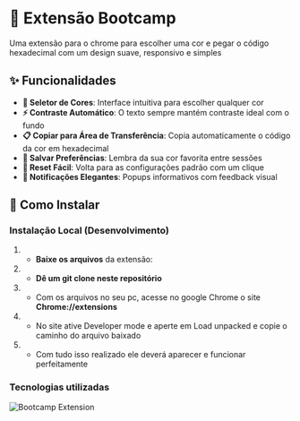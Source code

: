 # 🎨 Extensão Bootcamp

Uma extensão para o chrome para escolher uma cor e pegar o código hexadecimal com um design suave, responsivo e simples

## ✨ Funcionalidades

- **🎨 Seletor de Cores**: Interface intuitiva para escolher qualquer cor
- **⚡ Contraste Automático**: O texto sempre mantém contraste ideal com o fundo
- **📋 Copiar para Área de Transferência**: Copia automaticamente o código da cor em hexadecimal
- **💾 Salvar Preferências**: Lembra da sua cor favorita entre sessões
- **🔄 Reset Fácil**: Volta para as configurações padrão com um clique
- **🔔 Notificações Elegantes**: Popups informativos com feedback visual

## 🚀 Como Instalar

### Instalação Local (Desenvolvimento)

1. - **Baixe os arquivos** da extensão:
2. - **Dê um git clone neste repositório**
3. - Com os arquivos no seu pc, acesse no google Chrome o site **Chrome://extensions**
4. - No site ative Developer mode e aperte em Load unpacked e copie o caminho do arquivo baixado
5. - Com tudo isso realizado ele deverá aparecer e funcionar perfeitamente


### Tecnologias utilizadas 

![Bootcamp Extension](https://img.shields.io/badge/Bootcamp_Extension-FF6B6B?style=for-the-badge&logo=google-chrome&logoColor=white)

